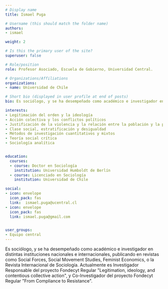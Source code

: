 ```yaml
---
# Display name
title: Ismael Puga

# Username (this should match the folder name)
authors:
- ismael

weight: 2 

# Is this the primary user of the site?
superuser: false

# Role/position
role: Profesor Asociado, Escuela de Gobierno, Universidad Central.

# Organizations/Affiliations
organizations:
- name: Universidad de Chile

# Short bio (displayed in user profile at end of posts)
bio: Es sociólogo, y se ha desempeñado como académico e investigador en distintas instituciones nacionales e internacionales, publicando en revistas como Social Forces, Social Movement Studies, Feminist Economics, o la Revista Internacional de Sociología. Actualmente es Investigador Responsable del proyecto Fondecyt Regular "Legitimation, ideology, and contentious collective action", y Co-Investigador del proyecto Fondecyt Regular "From Compliance to Resistance".

interests:
- Legitimación del orden y la ideología
- Acción colectiva y los conflictos políticos
- Justificación de la violencia y la relación entre la población y la policía
- Clase social, estratificación y desigualdad
- Métodos de investigación cuantitativos y mixtos
- Teoría social crítica
- Sociología analítica


education:
  courses:
  - course: Doctor en Sociología 
    institution: Universidad Humboldt de Berlín
  - course: Licenciado en Sociología
    institution: Universidad de Chile

social:
- icon: envelope
  icon_pack: fas
  link:  ismael.puga@ucentral.cl
- icon: envelope
  icon_pack: fas
  link: ismael.puga@gmail.com


user_groups:
- Equipo central
---
```



Es sociólogo, y se ha desempeñado como académico e investigador en distintas instituciones nacionales e internacionales, publicando en revistas como Social Forces, Social Movement Studies, Feminist Economics, o la Revista Internacional de Sociología. Actualmente es Investigador Responsable del proyecto Fondecyt Regular "Legitimation, ideology, and contentious collective action", y Co-Investigador del proyecto Fondecyt Regular "From Compliance to Resistance".

